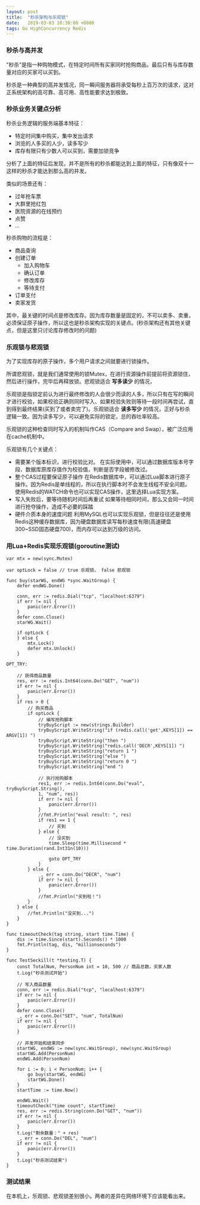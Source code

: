 ```yaml
---
layout: post
title:  "秒杀架构与乐观锁"
date:   2019-03-03 10:30:00 +0800
tags: Go HighConcurrency Redis
---
```

### 秒杀与高并发
"秒杀"是指一种购物模式，在特定时间所有买家同时抢购商品，最后只有与库存数量对应的买家可以买到。

秒杀是一种典型的高并发情况，同一瞬间服务器将承受每秒上百万次的请求，这对正系统架构的高可靠、高可用、高性能要求达到极致。

### 秒杀业务关键点分析
秒杀业务逻辑的服务端基本特征：
* 特定时间集中购买，集中发出请求
* 浏览的人多买的人少，读多写少
* 库存有限只有少数人可以买到，需要加锁竞争

分析了上面的特征后发现，并不是所有的秒杀都能达到上面的特征，只有像双十一这样的秒杀才能达到那么高的并发。

类似的场景还有：
* 过年抢车票
* 大群里抢红包
* 医院资源的在线预约
* 点赞
* ...

秒杀购物的流程是：
* 商品查询
* 创建订单
	* 加入购物车
	* 确认订单
	* 修改库存
	* 等待支付
* 订单支付
* 卖家发货

其中，最关键的时间点是修改库存。因为库存数量是固定的，不可以卖多、卖重，必须保证原子操作，所以这也是秒杀架构实现的关键点。(秒杀架构还有其他关键点，但是这里只讨论库存修改时的问题)

### 乐观锁与悲观锁
为了实现库存的原子操作，多个用户请求之间就要进行锁操作。

所谓悲观锁，就是我们通常使用的锁Mutex，在进行资源操作前提前将资源锁住，然后进行操作，完毕后再释放锁。悲观锁适合 __写多读少__ 的情况，

乐观锁是指锁定前认为进行最终修改的人会很少而读的人多，所以只有在写的瞬间才进行校验，如果校验正确则同时写入、如果校验失败则等待一段时间再尝试，直到得到最终结果(买到了或者卖完了)。乐观锁适合 __读多写少__ 的情况，正好与秒杀逻辑一致。因为读多写少，可以避免实际的锁定，总的吞吐率较高。

乐观锁的这种检查同时写入的机制叫作CAS（Compare and Swap），被广泛应用在cache机制中。

乐观锁有几个关键点：
* 需要某个版本标识，进行校验比对。
在实际使用中，可以通过数据库版本号字段、数据库原库存值作为校验值，判断是否字段被修改过。
* 整个CAS过程要保证原子操作
在Redis数据库中，可以通过Lua脚本进行原子操作。因为Redis是单线程的，所以在执行脚本时不会发生线程不安全问题。使用Redis的WATCH命令也可以实现CAS操作，这里选择Lua实现方案。
* 写入失败后，要等待随机时间后再重试
如果等待相同时间，那么又会同一时间进行抢夺操作，造成不必要的踩踏
* 硬件介质本身的速度问题
利用MySQL也可以实现乐观锁，但是往往还是使用Redis这种缓存数据库，因为硬盘数据库读写每秒速度有限(高速硬盘300~SSD固态硬盘700)，而内存可以达到万级的访问。

### 用Lua+Redis实现乐观锁(goroutine测试)
```
var mtx = new(sync.Mutex)

var optLock = false // true 乐观锁， false 悲观锁

func buy(starWG, endWG *sync.WaitGroup) {
	defer endWG.Done()

	conn, err := redis.Dial("tcp", "localhost:6379")
	if err != nil {
		panic(err.Error())
	}
	defer conn.Close()
	starWG.Wait()

	if optLock {
	} else {
		mtx.Lock()
		defer mtx.Unlock()
	}

OPT_TRY:

	// 获得商品数量
	res, err := redis.Int64(conn.Do("GET", "num"))
	if err != nil {
		panic(err.Error())
	}
	if res > 0 {
		// 购买商品
		if optLock {
			// 编写抢购脚本
			tryBuyScript := new(strings.Builder)
			tryBuyScript.WriteString("if (redis.call('get',KEYS[1]) == ARGV[1]) ")
			tryBuyScript.WriteString("then ")
			tryBuyScript.WriteString("redis.call('DECR',KEYS[1]) ")
			tryBuyScript.WriteString("return 1 ")
			tryBuyScript.WriteString("else ")
			tryBuyScript.WriteString("return 0 ")
			tryBuyScript.WriteString("end ")

			// 执行抢购脚本
			res1, err := redis.Int64(conn.Do("eval", tryBuyScript.String(), 
			1, "num", res))
			if err != nil {
				panic(err.Error())
			}
			//fmt.Println("eval result: ", res)
			if res1 == 1 {
				// 买到
			} else {
				// 没买到
				time.Sleep(time.Millisecond * time.Duration(rand.Int31n(10)))

				goto OPT_TRY
			}
		} else {
			_, err = conn.Do("DECR", "num")
			if err != nil {
				panic(err.Error())
			}
			//fmt.Println("买到啦！")
		}
	} else {
		//fmt.Println("没买到...")
	}
}

func timeoutCheck(tag string, start time.Time) {
	dis := time.Since(start).Seconds() * 1000
	fmt.Println(tag, dis, "millionseconds")
}

func TestSeckill(t *testing.T) {
	const TotalNum, PersonNum int = 10, 500 // 商品总数，买家人数
	t.Log("秒杀测试开始")

	// 写入商品数量
	conn, err := redis.Dial("tcp", "localhost:6379")
	if err != nil {
		panic(err.Error())
	}
	defer conn.Close()
	_, err = conn.Do("SET", "num", TotalNum)
	if err != nil {
		panic(err.Error())
	}

	// 并发开始和结束同步
	startWG, endWG := new(sync.WaitGroup), new(sync.WaitGroup)
	startWG.Add(PersonNum)
	endWG.Add(PersonNum)

	for i := 0; i < PersonNum; i++ {
		go buy(startWG, endWG)
		startWG.Done()
	}
	startTime := time.Now()

	endWG.Wait()
	timeoutCheck("time count", startTime)
	res, err := redis.String(conn.Do("GET", "num"))
	if err != nil {
		panic(err.Error())
	}
	t.Log("剩余数量：" + res)
	_, err = conn.Do("DEL", "num")
	if err != nil {
		panic(err.Error())
	}
	t.Log("秒杀测试结束")
}
```

### 测试结果
在本机上，乐观锁、悲观锁差别很小。两者的差异在网络环境下应该能看出来。


